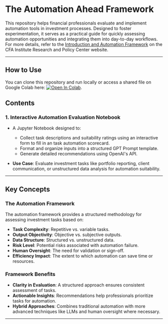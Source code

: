 # The Automation Ahead Framework

This repository helps financial professionals evaluate and implement automation tools in investment processes. Designed to foster experimentation, it serves as a practical guide for quickly assessing automation opportunities and integrating them into day-to-day workflows. For more details, refer to the [Introduction and Automation Framework](https://rpc.cfainstitute.org/research/the-automation-ahead-content-series/introduction) on the CFA Institute Research and Policy Center website.

---

## **How to Use**
You can clone this repository and run locally or access a shared file on Google Colab here: [![Open In Colab](https://colab.research.google.com/assets/colab-badge.svg)](https://colab.research.google.com/drive/19zk6DpW-j9Y0gqgUbqIc9UrqSlZILQuq?usp=sharing).

## **Contents**

### 1. **Interactive Automation Evaluation Notebook**
- A Jupyter Notebook designed to:
  - Collect task descriptions and suitability ratings using an interactive form to fill in an task automation scorecard.
  - Format and organize inputs into a structured GPT Prompt template.
  - Generate detailed recommendations using OpenAI's API.

- **Use Case**: Evaluate investment tasks like portfolio reporting, client communication, or unstructured data analysis for automation suitability.



---

## **Key Concepts**

### **The Automation Framework**
The automation framework provides a structured methodology for assessing investment tasks based on:
- **Task Complexity**: Repetitive vs. variable tasks.
- **Output Objectivity**: Objective vs. subjective outputs.
- **Data Structure**: Structured vs. unstructured data.
- **Risk Level**: Potential risks associated with automation failure.
- **Human Oversight**: The need for validation or sign-off.
- **Efficiency Impact**: The extent to which automation can save time or resources.

### **Framework Benefits**
- **Clarity in Evaluation**: A structured approach ensures consistent assessment of tasks.
- **Actionable Insights**: Recommendations help professionals prioritize tasks for automation.
- **Hybrid Approaches**: Combines traditional automation with more advanced techniques like LLMs and human oversight where necessary.

---
